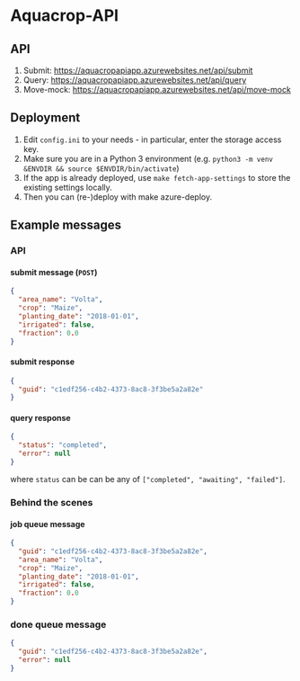 # Aquacrop-API

## API

1. Submit: https://aquacropapiapp.azurewebsites.net/api/submit
2. Query: https://aquacropapiapp.azurewebsites.net/api/query
3. Move-mock: https://aquacropapiapp.azurewebsites.net/api/move-mock

## Deployment

1. Edit `config.ini` to your needs - in particular, enter the storage access key.
2. Make sure you are in a Python 3 environment (e.g. `python3 -m venv &ENVDIR && source $ENVDIR/bin/activate`)
3. If the app is already deployed, use `make fetch-app-settings` to store the existing settings locally.
4. Then you can (re-)deploy with make azure-deploy.


## Example messages

### API

#### submit message (`POST`)

```json
{
  "area_name": "Volta",
  "crop": "Maize",
  "planting_date": "2018-01-01",
  "irrigated": false,
  "fraction": 0.0
}
```

#### submit response

```json
{
  "guid": "c1edf256-c4b2-4373-8ac8-3f3be5a2a82e"
}
```

#### query response

```json
{
  "status": "completed",
  "error": null
}
```

where `status` can be can be any of `["completed", "awaiting", "failed"]`.


### Behind the scenes

#### job queue message

```json
{
  "guid": "c1edf256-c4b2-4373-8ac8-3f3be5a2a82e",
  "area_name": "Volta",
  "crop": "Maize",
  "planting_date": "2018-01-01",
  "irrigated": false,
  "fraction": 0.0
}
```

### done queue message

```json
{
  "guid": "c1edf256-c4b2-4373-8ac8-3f3be5a2a82e",
  "error": null
}
```
